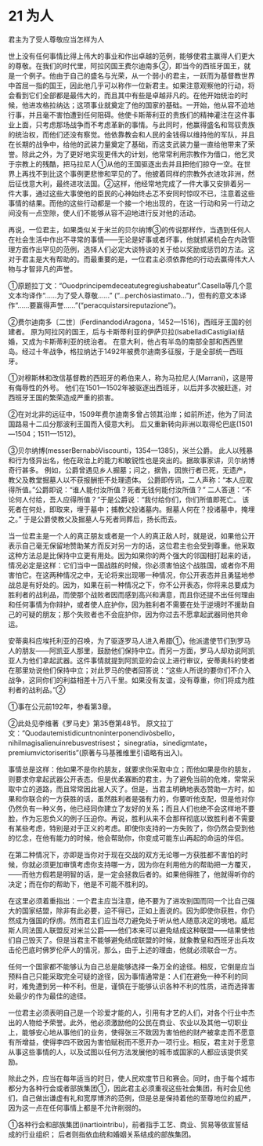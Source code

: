 # 21 为人

君主为了受人尊敬应当怎样为人

世上没有任何事情比得上伟大的事业和作出卓越的范例，能够使君主赢得人们更大的尊敬。在我们的时代里，阿拉冈国王费尔迪南多②，即当今的西班牙国王，就是一个例子。他由于自己的盛名与光荣，从一个弱小的君主，一跃而为基督教世界中首屈一指的国王，因此他几乎可以称作一位新君主。如果注意观察他的行动，将会看到它们全部都是最伟大的，而且其中有些是卓越非凡的。在他开始统治的时候，他进攻格拉纳达；这项事业就奠定了他的国家的基础。一开始，他从容不迫地行事，并且毫不害怕遭到任何阻碍。他使卡斯蒂利亚的贵族们的精神灌注在这件事业上面，只考虑那场战争而不考虑革新的事情。与此同时，他赢得盛名和驾驭贵族的统治权，而他们还没有察觉。他依靠教会和人民的金钱得以维持他的军队，并且在长期的战争中，给他的武装力量奠定了基础，而这支武装力量一直给他带来了荣誉。除此之外，为了更好地实现更伟大的计划，他常常利用宗教作为借口，他乞灵于宗教上的残酷，把马拉尼人①从他的王国驱逐出去并且把他们掠夺一空。在世界上再找不到比这个事例更悲惨和罕见的了。他披着同样的宗教外衣进攻非洲，然后征伐意大利，最终进攻法国。②这样，他经常地完成了一件大事又安排着另一件大事，通过这些大事使他的臣民的心神始终忐忑不安同时惊叹不已，注意着这些事情的结果。而他的这些行动都是一个接一个地出现的，在这一行动和另一行动之间没有一点空隙，使人们不能够从容不迫地进行反对他的活动。

再说，一位君主，如果类似关于米兰的贝尔纳博③的传说那样作，当遇到任何人在社会生活中作出不寻常的事情——无论是好事或者坏事，他就抓紧机会在内政管理方面作出罕见的范例，选择人们必定大谈特谈的关于给以奖励或惩罚的方法。这对于君主是大有帮助的。而最重要的是，一位君主必须依靠他的行动去赢得伟大人物与才智非凡的声誉。


①原题拉丁文：“Ouodprincipemdeceatutegregiushabeatur”.Casella等几个意文本均译作“……为了受人尊敬……”
(“…perchòsiastimato…”)，但有的意文本译作“……要赢得声誉……”(“peracquistarsireputazione”)。

②费尔迪南多〔二世〕(FerdinandodiAragona，1452—1516)，西班牙王国的创建者。
原为阿拉冈的国王，后与卡斯蒂利亚的伊萨贝拉(IsabelladiCastiglia)结婚，又成为卡斯蒂利亚的统治者。
在意大利，他占有半岛的南部全部和西西里岛。经过十年战争，格拉纳达于1492年被费尔迪南多征服，于是全部统一西班牙。

①对穆斯林和改信基督教的西班牙的希伯来人，称为马拉尼人(Marrani)，这是带有侮辱性的外号。
他们在1501—1502年被驱逐出西班牙，以后并多次被赶逐，对西班牙王国的繁荣造成严重的损害。

②在对北非的远征中，1509年费尔迪南多曾占领其沿岸；如前所述，他为了同法国路易十二瓜分那波利王国而入侵意大利。
后又重新转向非洲以取得伦巴底(1501—1504；1511—1512)。

③贝尔纳博(messerBernabòViscounti，1354—1385)，米兰公爵。
此人以残暴和行为怪异出名，他在政治上的能力和敏锐性也是突出的。据故事家讲，贝尔纳博奇行甚多。
例如，公爵曾遇见乡人掘墓；问之，据告，因旅行者已死，无遗产，教父及教堂掘墓人以不获报酬拒不处理遗体。
公爵即传讯，二人声称：“本人应取得所值。”公爵即说：“谁人能付汝所值？死者无钱何能付汝所值？”
二人答道：“不论何人付给，吾人应得所值？”于是公爵说：“我付给你们，你们所值即死亡。
该死者在何处，即取来，埋于墓中；捕教父投诸墓内。掘墓人何在？投诸墓中，掩埋之。”
于是公爵使教父及掘墓人与死者同葬后，扬长而去。

当一位君主是一个人的真正朋友或者是一个人的真正敌人时，就是说，如果他公开表示自己毫无保留地赞助某方而反对另一方的话，这位君主也会受到尊重。他采取这种方法总是比保持中立更有用处。因为如果你的两个强大的邻国相打起来的话，情况必定是这样：它们当中一国战胜的时候，你必须害怕这个战胜国，或者你不用害怕它。在这两种情况之中，无论将来出现哪一种情况，你公开表态并且勇猛地参战总是有好处的。因为，如果在前一种情况之下，你不公开表态，你将来总要成为胜利者的战利品，而使那个战败者因而感到高兴和满意，而且你还提不出任何理由和任何事情为你辩护，或者使人庇护你，因为胜利者不需要在处于逆境时不援助自己的可疑的朋友；那个失败者也不会庇护你，因为你过去不愿拿起武器同他共命运。

   安蒂奥科应埃托利亚的召唤，为了驱逐罗马人进入希腊①，他派遣使节们到罗马人的朋友——阿凯亚人那里，鼓励他们保持中立。而另一方面，罗马人却劝说阿凯亚人为他们拿起武器。这件事情就提到阿凯亚的会议上进行审议，安蒂奥科的使者在那里劝说他们保持中立；对此罗马的使者回答说：“这些人所说的要你们不介入战争，这同你们的利益相差十万八千里。如果没有友谊，没有尊重，你们将成为胜利者的战利品。”②

①事在公元前192年，参看第3章。

②此处见李维著《罗马史》第35卷第48节。
原文拉丁文：“Quodautemistidicuntnoninterponendivòsbello，nihilmagisalienuinrebusvestrisest；
sinegratia，sinedigmtate，premiumvictoriseritis”(原著与马基雅维里引语略有出入)。

事情总是这样：他如果不是你的朋友，就要求你采取中立；而他如果是你的朋友，则要求你拿起武器公开表态。但是优柔寡断的君主，为了避免当前的危难，常常采取中立的道路，而且常常因此被人灭了。但是，当君主明确地表态赞助一方时，如果和你联合的一方获胜的话，虽然胜利者是强有力的，你要听他支配，但是他对你仍然负有一种义务，他已经同你建立了友好的关系；而且人们也绝不会这样地不要脸，作为忘恩负义的例子压迫你。再说，胜利从来不会那样彻底以致胜利者不需要有某些考虑，特别是对于正义的考虑。即使你支持的一方失败了，你仍然会受到他的忆念，在他有能力的时候，他会帮助你，你变成可能东山再起的命运的伴侣。

在第二种情况下，亦即是当你对于现在交战的双方无论哪一方获胜都不害怕的时候，你就必须更加审慎考虑你支持哪一方，因为你在利用他方的帮助把一方覆灭，——而他方假若是明智的话，是一定会拯救后者的。如果他得胜了，他就得听你的决定；而在你的帮助下，他是不可能不胜利的。

在这里必须着重指出：一个君主应当注意，绝不要为了进攻别国而同一个比自己强大的国家结盟，除非有此必要，迫不得已，正如上面说的。因为即使你获胜，你仍然成为强国的俘虏。然而君主们应当尽力避免处于听从他人随意决定的境地。威尼斯人同法国人联盟反对米兰公爵——他们本来可以避免结成这种联盟——结果使他们自己毁灭了。但是当君主不能够避免结成联盟的时候，就象教皇和西班牙出兵攻击伦巴底时佛罗伦萨人的情况，那么，由于上述的理由，他就必须联合一方。

任何一个国家都不能够认为自己总是能够选择一条万全的途径。相反，它倒是应当预料自己只能采取完全可疑的途径，因为事情通常是：人们在避免一种不利的同时，难免遭到另一种不利。但是，谨慎在于能够认识各种不利的性质，进而选择害处最少的作为最佳的途径。

一位君主必须表明自己是一个珍爱才能的人，引用有才艺的人们，对各个行业中杰出的人物给予荣誉。此外，他必须激励他的公民在商业、农业以及其他一切职业上，能够安心地从事他们的业务，使得张三不致因为害怕他的财产被拿走而不愿意有所增益，使得李四不致因为害怕赋税而不愿开办一项行业。相反，君主对于愿意从事这些事情的人，以及试图以任何方法发展他的城市或国家的人都应该提供奖励。

除此之外，应当在每年适当的时日，使人民欢度节日和赛会。同时，由于每个城市都分为各种行会或者部族集团①，因此君主必须重视这些社会集团，有时会见他们，自己做出谦虚有礼和宽厚博济的范例，但是总是保持着他的至尊地位的威严，因为这一点在任何事情上都是不允许削弱的。

①各种行会和部族集团(inartiointribu)，前者指手工艺、商业、贸易等依宣誓结成的行业组织；
后者则指依血统和婚姻关系结成的部族集团。
